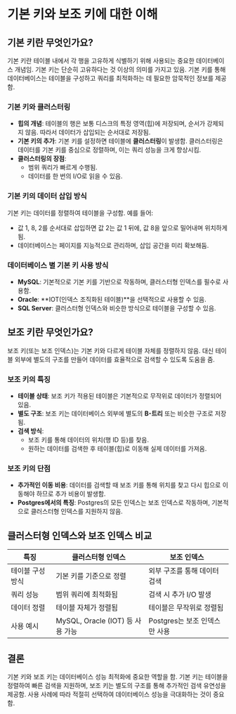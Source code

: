 # 기본 키와 보조 키에 대한 이해

## 기본 키란 무엇인가요?
기본 키란 테이블 내에서 각 행을 고유하게 식별하기 위해 사용되는 중요한 데이터베이스 개념임. 기본 키는 단순히 고유하다는 것 이상의 의미를 가지고 있음. 기본 키를 통해 데이터베이스는 테이블을 구성하고 쿼리를 최적화하는 데 필요한 암묵적인 정보를 제공함.

### 기본 키와 클러스터링
- **힙의 개념**: 테이블의 행은 보통 디스크의 특정 영역(힙)에 저장되며, 순서가 강제되지 않음. 따라서 데이터가 삽입되는 순서대로 저장됨.
- **기본 키의 추가**: 기본 키를 설정하면 테이블에 **클러스터링**이 발생함. 클러스터링은 데이터를 기본 키를 중심으로 정렬하며, 이는 쿼리 성능을 크게 향상시킴.
- **클러스터링의 장점**:
  - 범위 쿼리가 빠르게 수행됨.
  - 데이터를 한 번의 I/O로 읽을 수 있음.

### 기본 키의 데이터 삽입 방식
기본 키는 데이터를 정렬하여 테이블을 구성함. 예를 들어:
- 값 1, 8, 2를 순서대로 삽입하면 값 2는 값 1 뒤에, 값 8을 앞으로 밀어내며 위치하게 됨.
- 데이터베이스는 페이지를 지능적으로 관리하며, 삽입 공간을 미리 확보해둠.

### 데이터베이스 별 기본 키 사용 방식
- **MySQL**: 기본적으로 기본 키를 기반으로 작동하며, 클러스터형 인덱스를 필수로 사용함.
- **Oracle**: **IOT(인덱스 조직화된 테이블)**을 선택적으로 사용할 수 있음.
- **SQL Server**: 클러스터형 인덱스와 비슷한 방식으로 테이블을 구성할 수 있음.

## 보조 키란 무엇인가요?
보조 키(또는 보조 인덱스)는 기본 키와 다르게 테이블 자체를 정렬하지 않음. 대신 테이블 외부에 별도의 구조를 만들어 데이터를 효율적으로 검색할 수 있도록 도움을 줌.

### 보조 키의 특징
- **테이블 상태**: 보조 키가 적용된 테이블은 기본적으로 무작위로 데이터가 정렬되어 있음.
- **별도 구조**: 보조 키는 데이터베이스 외부에 별도의 **B-트리** 또는 비슷한 구조로 저장됨.
- **검색 방식**:
  - 보조 키를 통해 데이터의 위치(행 ID 등)를 찾음.
  - 원하는 데이터를 검색한 후 테이블(힙)로 이동해 실제 데이터를 가져옴.

### 보조 키의 단점
- **추가적인 이동 비용**: 데이터를 검색할 때 보조 키를 통해 위치를 찾고 다시 힙으로 이동해야 하므로 추가 비용이 발생함.
- **Postgres에서의 특징**: Postgres의 모든 인덱스는 보조 인덱스로 작동하며, 기본적으로 클러스터형 인덱스를 지원하지 않음.

## 클러스터형 인덱스와 보조 인덱스 비교
| 특징             | 클러스터형 인덱스                  | 보조 인덱스                     |
|------------------|----------------------------------|--------------------------------|
| 테이블 구성 방식   | 기본 키를 기준으로 정렬               | 외부 구조를 통해 데이터 검색          |
| 쿼리 성능         | 범위 쿼리에 최적화됨                | 검색 시 추가 I/O 발생            |
| 데이터 정렬       | 테이블 자체가 정렬됨                | 테이블은 무작위로 정렬됨            |
| 사용 예시         | MySQL, Oracle (IOT) 등 사용 가능 | Postgres는 보조 인덱스만 사용        |

## 결론
기본 키와 보조 키는 데이터베이스 성능 최적화에 중요한 역할을 함. 기본 키는 테이블을 정렬하여 빠른 검색을 지원하며, 보조 키는 별도의 구조를 통해 추가적인 검색 유연성을 제공함. 사용 사례에 따라 적절히 선택하여 데이터베이스 성능을 극대화하는 것이 중요함.